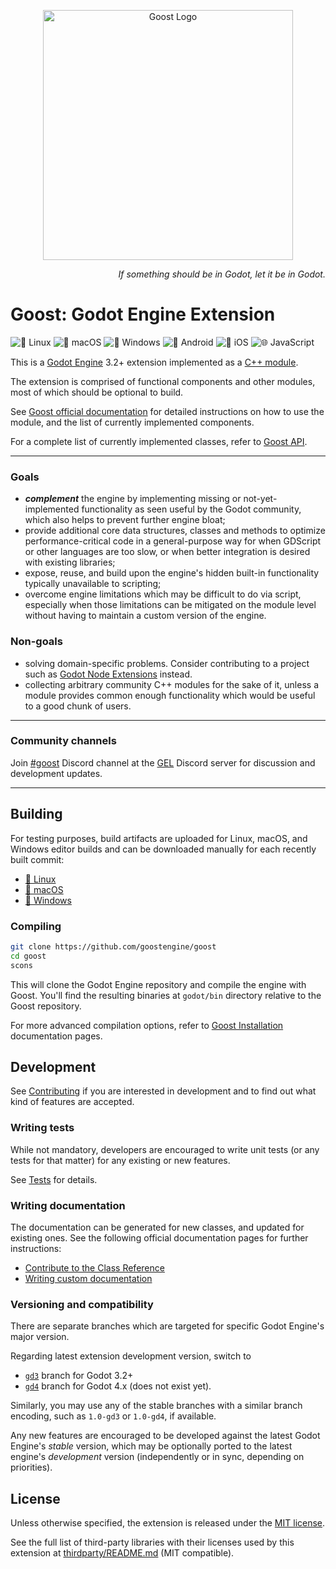 <p align="center">
  <a href="https://github.com/goostengine">
    <img src="logo.svg" width="400" alt="Goost Logo">
  </a>
</p>

<p align="right">
  <i>If something should be in Godot, let it be in Godot.</i>
</p>

# Goost: Godot Engine Extension

![🐧 Linux](https://github.com/goostengine/goost/workflows/%F0%9F%90%A7%20Linux/badge.svg)
![🍎 macOS](https://github.com/goostengine/goost/workflows/%F0%9F%8D%8E%20macOS/badge.svg)
![🎨 Windows](https://github.com/goostengine/goost/workflows/%F0%9F%8E%A8%20Windows/badge.svg)
![🤖 Android](https://github.com/goostengine/goost/workflows/%F0%9F%A4%96%20Android/badge.svg)
![🍏 iOS](https://github.com/goostengine/goost/workflows/%F0%9F%8D%8F%20iOS/badge.svg)
![🌐 JavaScript](https://github.com/goostengine/goost/workflows/%F0%9F%8C%90%20JavaScript/badge.svg)

This is a [Godot Engine](https://github.com/godotengine/godot) 3.2+ extension
implemented as a
[C++ module](https://docs.godotengine.org/en/latest/development/cpp/custom_modules_in_cpp.html).

The extension is comprised of functional components and other modules, most of
which should be optional to build.

See [Goost official documentation](https://goost.readthedocs.io/en/gd3/) for
detailed instructions on how to use the module, and the list of currently
implemented components.

For a complete list of currently implemented classes, refer to
[Goost API](https://goost.readthedocs.io/en/gd3/classes/index.html).

---

### Goals
- ***complement*** the engine by implementing missing or not-yet-implemented
  functionality as seen useful by the Godot community, which also helps to
  prevent further engine bloat;
- provide additional core data structures, classes and methods to optimize
  performance-critical code in a general-purpose way for when GDScript or other
  languages are too slow, or when better integration is desired with existing
  libraries;
- expose, reuse, and build upon the engine's hidden built-in functionality
  typically unavailable to scripting;
- overcome engine limitations which may be difficult to do via script,
  especially when those limitations can be mitigated on the module level without
  having to maintain a custom version of the engine.

### Non-goals
- solving domain-specific problems. Consider contributing to a project such as
  [Godot Node Extensions](https://github.com/godot-extended-libraries/godot-next)
  instead.
- collecting arbitrary community C++ modules for the sake of it, unless a module
  provides common enough functionality which would be useful to a good chunk of
  users.

---

### Community channels

Join [#goost](https://discord.gg/w6jBZnG) Discord channel at the
[GEL](https://github.com/godot-extended-libraries) Discord server for discussion
and development updates.

---

## Building

For testing purposes, build artifacts are uploaded for Linux, macOS, and Windows
editor builds and can be downloaded manually for each recently built commit:

- [🐧 Linux](https://github.com/goostengine/goost/actions?query=workflow%3A%22%F0%9F%90%A7+Linux%22+branch%3Agd3)
- [🍎 macOS](https://github.com/goostengine/goost/actions?query=workflow%3A%22%F0%9F%8D%8E+macOS%22+branch%3Agd3)
- [🎨 Windows](https://github.com/goostengine/goost/actions?query=workflow%3A%22%F0%9F%8E%A8+Windows%22+branch%3Agd3)

### Compiling

```sh
git clone https://github.com/goostengine/goost
cd goost
scons
```

This will clone the Godot Engine repository and compile the engine with Goost.
You'll find the resulting binaries at `godot/bin` directory relative to the
Goost repository.

For more advanced compilation options, refer to
[Goost Installation](https://goost.readthedocs.io/en/gd3/usage/installation.html)
documentation pages.

## Development

See [Contributing](CONTRIBUTING.md) if you are interested in development and to
find out what kind of features are accepted.

### Writing tests

While not mandatory, developers are encouraged to write unit tests (or any tests
for that matter) for any existing or new features.

See [Tests](tests/README.md) for details.

### Writing documentation

The documentation can be generated for new classes, and updated for existing
ones. See the following official documentation pages for further instructions:

- [Contribute to the Class Reference](https://docs.godotengine.org/en/latest/community/contributing/updating_the_class_reference.html)
- [Writing custom documentation](https://docs.godotengine.org/en/latest/development/cpp/custom_modules_in_cpp.html#writing-custom-documentation)

### Versioning and compatibility

There are separate branches which are targeted for specific Godot Engine's major
version.

Regarding latest extension development version, switch to
* [`gd3`](https://github.com/goostengine/goost/tree/gd3) branch for Godot 3.2+
* [`gd4`](https://github.com/goostengine/goost/tree/gd4) branch for Godot 4.x (does not exist yet).

Similarly, you may use any of the stable branches with a similar branch
encoding, such as `1.0-gd3` or `1.0-gd4`, if available.

Any new features are encouraged to be developed against the latest Godot
Engine's *stable* version, which may be optionally ported to the latest engine's
*development* version (independently or in sync, depending on priorities).

## License

Unless otherwise specified, the extension is released under the
[MIT license](LICENSE.txt).

See the full list of third-party libraries with their licenses used by this
extension at [thirdparty/README.md](thirdparty/README.md) (MIT compatible).
